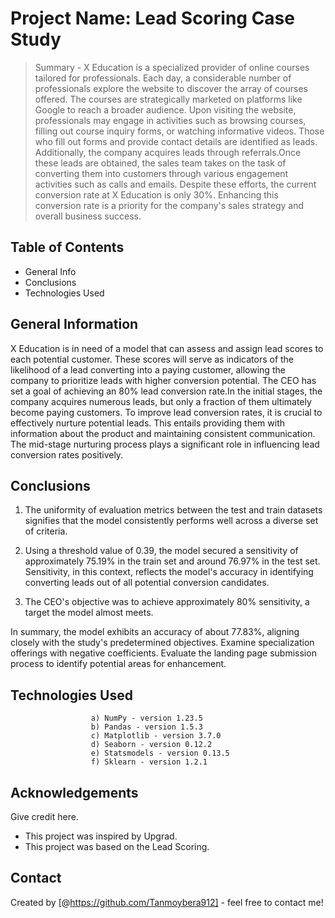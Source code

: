 # Project Name: Lead Scoring Case Study 

> Summary - X Education is a specialized provider of online courses tailored for professionals. Each day, a considerable number of professionals explore the website to discover the array of courses offered. The courses are strategically marketed on platforms like Google to reach a broader audience. Upon visiting the website, professionals may engage in activities such as browsing courses, filling out course inquiry forms, or watching informative videos. Those who fill out forms and provide contact details are identified as leads. Additionally, the company acquires leads through referrals.Once these leads are obtained, the sales team takes on the task of converting them into customers through various engagement activities such as calls and emails. Despite these efforts, the current conversion rate at X Education is only 30%. Enhancing this conversion rate is a priority for the company's sales strategy and overall business success.
## Table of Contents
* General Info 
* Conclusions  
* Technologies Used


## General Information
X Education is in need of a model that can assess and assign lead scores to each potential customer. These scores will serve as indicators of the likelihood of a lead converting into a paying customer, allowing the company to prioritize leads with higher conversion potential. The CEO has set a goal of achieving an 80% lead conversion rate.In the initial stages, the company acquires numerous leads, but only a fraction of them ultimately become paying customers. To improve lead conversion rates, it is crucial to effectively nurture potential leads. This entails providing them with information about the product and maintaining consistent communication. The mid-stage nurturing process plays a significant role in influencing lead conversion rates positively.
## Conclusions
1) The uniformity of evaluation metrics between the test and train datasets signifies that the model consistently performs well across a diverse set of criteria.

2) Using a threshold value of 0.39, the model secured a sensitivity of approximately 75.19% in the train set and around 76.97% in the test set. Sensitivity, in this context, reflects the model's accuracy in identifying converting leads out of all potential conversion candidates.

3) The CEO's objective was to achieve approximately 80% sensitivity, a target the model almost meets.

In summary, the model exhibits an accuracy of about 77.83%, aligning closely with the study's predetermined objectives. Examine specialization offerings with negative coefficients. Evaluate the landing page submission process to identify potential areas for enhancement.

## Technologies Used
                      a) NumPy - version 1.23.5
                      b) Pandas - version 1.5.3
                      c) Matplotlib - version 3.7.0
                      d) Seaborn - version 0.12.2
                      e) Statsmodels - version 0.13.5
                      f) Sklearn - version 1.2.1
## Acknowledgements
Give credit here.
- This project was inspired by Upgrad.
- This project was based on the Lead Scoring.


## Contact
Created by [@https://github.com/Tanmoybera912] - feel free to contact me!
